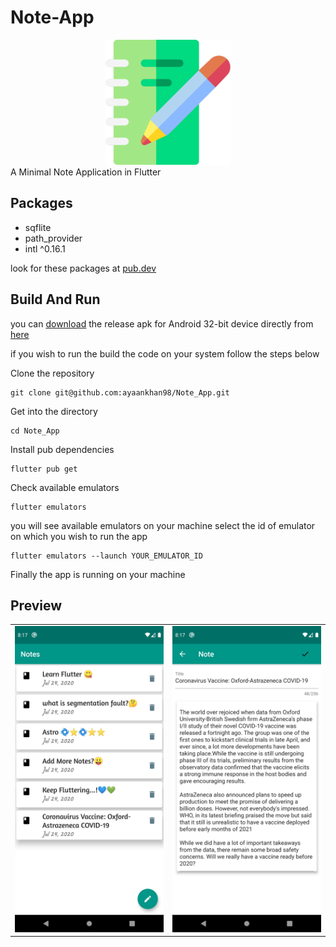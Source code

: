 # Note-App
<div style="text-align:center"><img src="./preview/p.png" height=200></div>
A Minimal Note Application in Flutter

## Packages
-  sqflite
-  path_provider
-  intl ^0.16.1

look for these packages at [pub.dev](pub.dev)

## Build And Run

you can [download](https://drive.google.com/file/d/1shdgE41ldGf6Xb7fXAWYRHuhE53UHZ3e/view?usp=sharing) the release apk for Android 32-bit device directly from [here](https://drive.google.com/file/d/1shdgE41ldGf6Xb7fXAWYRHuhE53UHZ3e/view?usp=sharing)

if you wish to run the build the code on your system follow the steps below

Clone the repository
```
git clone git@github.com:ayaankhan98/Note_App.git
```
Get into the directory
```
cd Note_App
```
Install pub dependencies
```
flutter pub get
```
Check available emulators
```
flutter emulators
```
you will see available emulators on your machine select the id of emulator on which you wish to run the app
```
flutter emulators --launch YOUR_EMULATOR_ID
```
Finally the app is running on your machine

## Preview
<table>
<tr>
<td><img src="./preview/1.png" width=300></td>
<td><img src="./preview/2.png" width=300></td>
</tr>
</table>
